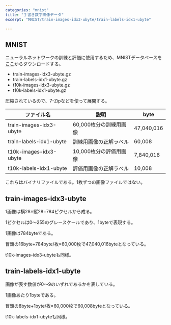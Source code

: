 ```yaml
---
categories: "mnist"
title: "手書き数字画像データ"
excerpt: "MNIST/train-images-idx3-ubyte/train-labels-idx1-ubyte"

---
```


## MNIST

ニューラルネットワークの訓練と評価に使用するため、MNISTデータベースを[ここ](http://yann.lecun.com/exdb/mnist/)からダウンロードする。

- train-images-idx3-ubyte.gz
- train-labels-idx1-ubyte.gz
- t10k-images-idx3-ubyte.gz
- t10k-labels-idx1-ubyte.gz

圧縮されているので、7-Zipなどを使って展開する。

|ファイル名|説明|byte|
|---|---|---|
|train-images-idx3-ubyte|60,000枚分の訓練用画像|47,040,016|
|train-labels-idx1-ubyte|訓練用画像の正解ラベル|60,008|
|t10k-images-idx3-ubyte|10,000枚分の評価用画像|7,840,016|
|t10k-labels-idx1-ubyte|評価用画像の正解ラベル|10,008|

これらはバイナリファイルである。1枚ずつの画像ファイルではない。

## train-images-idx3-ubyte

1画像は横28×縦28=784ピクセルから成る。

1ピクセルは0～255のグレースケールであり、1byteで表現する。

1画像は784byteである。

冒頭の16byte+784byte/枚×60,000枚で47,040,016byteとなっている。

t10k-images-idx3-ubyteも同様。

## train-labels-idx1-ubyte

画像が表す数値が0～9のいずれであるかを表している。

1画像あたり1byteである。

冒頭の8byte+1byte/枚×60,000枚で60,008byteとなっている。

t10k-labels-idx1-ubyteも同様。
